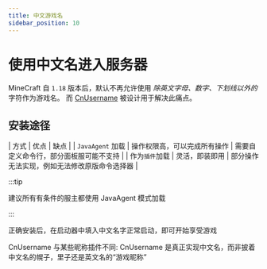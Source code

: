 ```yaml
---
title: 中文游戏名
sidebar_position: 10
---
```


# 使用中文名进入服务器

MineCraft 自 `1.18` 版本后，默认不再允许使用 _除英文字母、数字、下划线以外的_ 字符作为游戏名。
而 [CnUsername](https://github.com/0XPYEX0/CnUsername) 被设计用于解决此痛点。

## 安装途径

| 方式 | 优点 | 缺点 |
| `JavaAgent` 加载 | 操作权限高，可以完成所有操作 | 需要自定义命令行，部分面板服可能不支持 |
| 作为`插件`加载 | 灵活，即装即用 | 部分操作无法实现，例如无法修改原版命令选择器 |

:::tip

建议所有有条件的服主都使用 JavaAgent 模式加载

:::

正确安装后，在启动器中填入中文名字正常启动，即可开始享受游戏

CnUsername 与某些昵称插件不同: CnUsername 是真正实现中文名，而非披着中文名的幌子，里子还是英文名的“游戏昵称”
